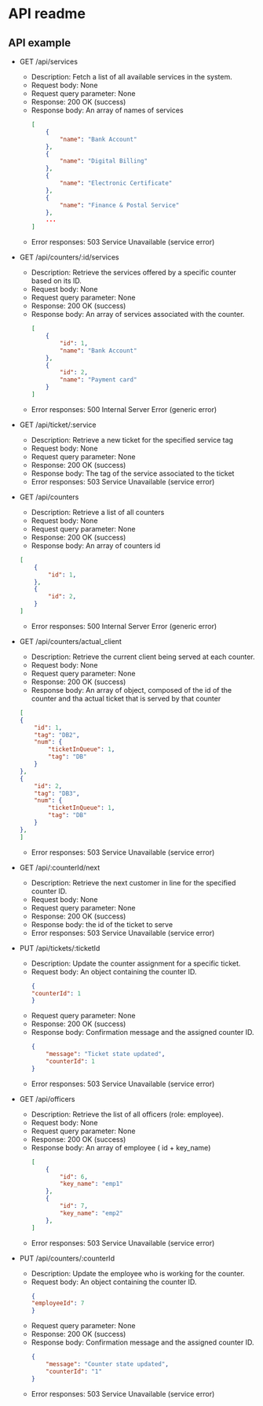 # API readme

## API example




- GET /api/services
    - Description: Fetch a list of all available services in the system.
    - Request body: None
    - Request query parameter: None
    - Response: 200 OK (success)
    - Response body: An array of names of services
        ``` json
        [
            {
                "name": "Bank Account"
            },
            {
                "name": "Digital Billing"
            },
            {
                "name": "Electronic Certificate"
            },
            {
                "name": "Finance & Postal Service"
            },
            ...
        ]
        ```
    - Error responses: 503 Service Unavailable (service error)


- GET /api/counters/:id/services
    - Description: Retrieve the services offered by a specific counter based on its ID.
    - Request body: None
    - Request query parameter: None
    - Response: 200 OK (success)
    - Response body: An array of services associated with the counter.
        ``` json
        [
            {
                "id": 1,
                "name": "Bank Account"
            },
            {
                "id": 2,
                "name": "Payment card"
            }
        ]
        ```
    - Error responses: 500 Internal Server Error (generic error)

- GET /api/ticket/:service
    - Description: Retrieve a new ticket for the specified service tag
    - Request body: None
    - Request query parameter: None
    - Response: 200 OK (success)
    - Response body: The tag of the service associated to the ticket
    - Error responses: 503 Service Unavailable (service error)

- GET /api/counters
    - Description: Retrieve a list of all counters
    - Request body: None
    - Request query parameter: None
    - Response: 200 OK (success)
    - Response body: An array of counters id
    ``` json
    [
        {
            "id": 1,
        },
        {
            "id": 2,
        }
    ]
    ```
    - Error responses: 500 Internal Server Error (generic error)

- GET /api/counters/actual_client
    - Description: Retrieve the current client being served at each counter.
    - Request body: None
    - Request query parameter: None
    - Response: 200 OK (success)
    - Response body: An array of object, composed of the id of the counter and tha actual ticket that is served by that counter
    ``` json
    [
    {
        "id": 1,
        "tag": "DB2",
        "num": {
            "ticketInQueue": 1,
            "tag": "DB"
        }
    },
    {
        "id": 2,
        "tag": "DB3",
        "num": {
            "ticketInQueue": 1,
            "tag": "DB"
        }
    },
    ]
    ```
    - Error responses: 503 Service Unavailable (service error)

 - GET /api/:counterId/next
    - Description: Retrieve the next customer in line for the specified counter ID.
    - Request body: None
    - Request query parameter: None
    - Response: 200 OK (success)
    - Response body: the id of the ticket to serve
    - Error responses: 503 Service Unavailable (service error)

- PUT /api/tickets/:ticketId
    - Description: Update the counter assignment for a specific ticket.
    - Request body: An object containing the counter ID.
        ``` json
        {
        "counterId": 1
        }
        ```
    - Request query parameter: None
    - Response: 200 OK (success)
    - Response body: Confirmation message and the assigned counter ID.
        ``` json
        {
            "message": "Ticket state updated",
            "counterId": 1
        }
        ```
    - Error responses: 503 Service Unavailable (service error)

 - GET /api/officers
    - Description: Retrieve the list of all officers (role: employee).
    - Request body: None
    - Request query parameter: None
    - Response: 200 OK (success)
    - Response body: An array of employee ( id + key_name)
        ``` json
        [
            {
                "id": 6,
                "key_name": "emp1"
            },
            {
                "id": 7,
                "key_name": "emp2"
            },
        ]
        ```
    - Error responses: 503 Service Unavailable (service error)

- PUT /api/counters/:counterId
    - Description: Update the employee who is working for the counter.
    - Request body: An object containing the counter ID.
        ``` json
        {
        "employeeId": 7
        }
        ```
    - Request query parameter: None
    - Response: 200 OK (success)
    - Response body: Confirmation message and the assigned counter ID.
        ``` json
        {
            "message": "Counter state updated",
            "counterId": "1"
        }
        ```
    - Error responses: 503 Service Unavailable (service error)



